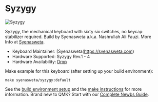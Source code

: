 # Syzygy

![Syzygy](https://syenasweta.github.io/syzygy/syzygy.jpg)

Syzygy, the mechanical keyboard with sixty six switches, no keycap stabilizer required. Build by Syenasweta a.k.a. Nashrullah Ali Fauzi. More Info at [Syenasweta](http://syenasweta.com).

* Keyboard Maintainer: [Syenasweta(https://syenasweta.com)
* Hardware Supported: Syzygy Rev.1 - 4
* Hardware Availability: [Drop](https://syenasweta.com/syzygy)

Make example for this keyboard (after setting up your build environment):

    make syenasweta/syzygy:default

See the [build environment setup](https://docs.qmk.fm/#/getting_started_build_tools) and the [make instructions](https://docs.qmk.fm/#/getting_started_make_guide) for more information. Brand new to QMK? Start with our [Complete Newbs Guide](https://docs.qmk.fm/#/newbs).
